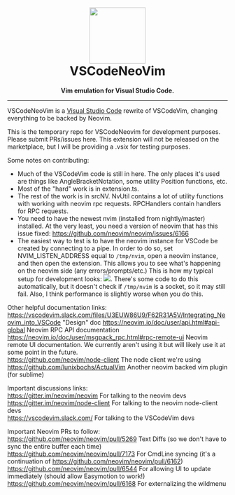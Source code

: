 <h1 align="center"><img src="https://raw.githubusercontent.com/VSCodeVim/Vim/master/images/icon.png" height="128"><br>VSCodeNeoVim</h1>
<p align="center"><strong>Vim emulation for Visual Studio Code.</strong></p>


<hr>

VSCodeNeoVim is a [Visual Studio Code](https://code.visualstudio.com/) rewrite of VSCodeVim, changing everything to be backed by Neovim.

This is the temporary repo for VSCodeNeovim for development purposes. Please submit PRs/issues here. This extension will not be released on the marketplace, but I will be providing a .vsix for testing purposes.

Some notes on contributing:
* Much of the VSCodeVim code is still in here. The only places it's used are things like AngleBracketNotation, some utility Position functions, etc.
* Most of the "hard" work is in extension.ts.
* The rest of the work is in srcNV. NvUtil contains a lot of utility functions with working with neovim rpc requests. RPCHandlers contain handlers for RPC requests.
* You need to have the newest nvim (installed from nightly/master) installed. At the very least, you need a version of neovim that has this issue fixed: https://github.com/neovim/neovim/issues/6166
* The easiest way to test is to have the neovim instance for VSCode be created by connecting to a pipe. In order to do so, set NVIM_LISTEN_ADDRESS equal to `/tmp/nvim`, open a neovim instance, and then open the extension. This allows you to see what's happening on the neovim side (any errors/prompts/etc.) This is how my typical setup for development looks: ![](https://i.imgur.com/gwck9Do.jpg). There's some code to do this automatically, but it doesn't check if `/tmp/nvim` is a socket, so it may still fail. Also, I think performance is slightly worse when you do this.


Other helpful documentation links:
https://vscodevim.slack.com/files/U3EUW86U9/F62R31A5V/Integrating_Neovim_into_VSCode "Design" doc
https://neovim.io/doc/user/api.html#api-global Neovim RPC API documentation
https://neovim.io/doc/user/msgpack_rpc.html#rpc-remote-ui Neovim remote UI documentation. We currently aren't using it but will likely use it at some point in the future.  
https://github.com/neovim/node-client The node client we're using  
https://github.com/lunixbochs/ActualVim Another neovim backed vim plugin (for sublime)


Important discussions links:  
https://gitter.im/neovim/neovim For talking to the neovim devs  
https://gitter.im/neovim/node-client For talking to the neovim node-client devs  
https://vscodevim.slack.com/ For talking to the VSCodeVim devs  

Important Neovim PRs to follow:  
https://github.com/neovim/neovim/pull/5269 Text Diffs (so we don't have to sync the entire buffer each time)  
https://github.com/neovim/neovim/pull/7173 For CmdLine syncing (it's a continuation of https://github.com/neovim/neovim/pull/6162)  
https://github.com/neovim/neovim/pull/6544 For allowing UI to update immediately (should allow Easymotion to work!)  
https://github.com/neovim/neovim/pull/6168 For externalizing the wildmenu



